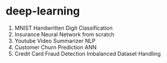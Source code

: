 # deep-learning
<ol>
  <li> MNIST Handwritten Digit Classification</li>
  <li> Insurance Neural Network from scratch</li>
  <li> Youtube Video Summarizer NLP </li>
  <li> Customer Churn Prediction ANN</li>
  <li> Credit Card Fraud Detection Imbalanced Dataset Handling</li>
  
 </ol>

